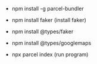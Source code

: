 - npm install -g parcel-bundler
- npm install faker (install faker)
- npm install @types/faker
- npm install @types/googlemaps

- npx parcel index (run program)
